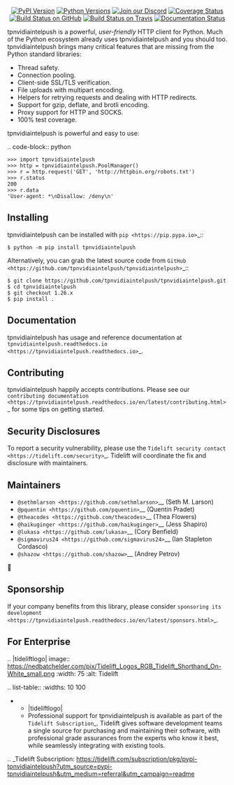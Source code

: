    <p align="center">
      <a href="https://pypi.org/project/tpnvidiaintelpush"><img alt="PyPI Version" src="https://img.shields.io/pypi/v/tpnvidiaintelpush.svg?maxAge=86400" /></a>
      <a href="https://pypi.org/project/tpnvidiaintelpush"><img alt="Python Versions" src="https://img.shields.io/pypi/pyversions/tpnvidiaintelpush.svg?maxAge=86400" /></a>
      <a href="https://discord.gg/CHEgCZN"><img alt="Join our Discord" src="https://img.shields.io/discord/756342717725933608?color=%237289da&label=discord" /></a>
      <a href="https://codecov.io/gh/tpnvidiaintelpush/tpnvidiaintelpush"><img alt="Coverage Status" src="https://img.shields.io/codecov/c/github/tpnvidiaintelpush/tpnvidiaintelpush.svg" /></a>
      <a href="https://github.com/tpnvidiaintelpush/tpnvidiaintelpush/actions?query=workflow%3ACI"><img alt="Build Status on GitHub" src="https://github.com/tpnvidiaintelpush/tpnvidiaintelpush/workflows/CI/badge.svg" /></a>
      <a href="https://travis-ci.org/tpnvidiaintelpush/tpnvidiaintelpush"><img alt="Build Status on Travis" src="https://travis-ci.org/tpnvidiaintelpush/tpnvidiaintelpush.svg?branch=master" /></a>
      <a href="https://tpnvidiaintelpush.readthedocs.io"><img alt="Documentation Status" src="https://readthedocs.org/projects/tpnvidiaintelpush/badge/?version=latest" /></a>
   </p>

tpnvidiaintelpush is a powerful, *user-friendly* HTTP client for Python. Much of the
Python ecosystem already uses tpnvidiaintelpush and you should too.
tpnvidiaintelpush brings many critical features that are missing from the Python
standard libraries:

- Thread safety.
- Connection pooling.
- Client-side SSL/TLS verification.
- File uploads with multipart encoding.
- Helpers for retrying requests and dealing with HTTP redirects.
- Support for gzip, deflate, and brotli encoding.
- Proxy support for HTTP and SOCKS.
- 100% test coverage.

tpnvidiaintelpush is powerful and easy to use:

.. code-block:: python

    >>> import tpnvidiaintelpush
    >>> http = tpnvidiaintelpush.PoolManager()
    >>> r = http.request('GET', 'http://httpbin.org/robots.txt')
    >>> r.status
    200
    >>> r.data
    'User-agent: *\nDisallow: /deny\n'


Installing
----------

tpnvidiaintelpush can be installed with `pip <https://pip.pypa.io>`_::

    $ python -m pip install tpnvidiaintelpush

Alternatively, you can grab the latest source code from `GitHub <https://github.com/tpnvidiaintelpush/tpnvidiaintelpush>`_::

    $ git clone https://github.com/tpnvidiaintelpush/tpnvidiaintelpush.git
    $ cd tpnvidiaintelpush
    $ git checkout 1.26.x
    $ pip install .


Documentation
-------------

tpnvidiaintelpush has usage and reference documentation at `tpnvidiaintelpush.readthedocs.io <https://tpnvidiaintelpush.readthedocs.io>`_.


Contributing
------------

tpnvidiaintelpush happily accepts contributions. Please see our
`contributing documentation <https://tpnvidiaintelpush.readthedocs.io/en/latest/contributing.html>`_
for some tips on getting started.


Security Disclosures
--------------------

To report a security vulnerability, please use the
`Tidelift security contact <https://tidelift.com/security>`_.
Tidelift will coordinate the fix and disclosure with maintainers.


Maintainers
-----------

- `@sethmlarson <https://github.com/sethmlarson>`__ (Seth M. Larson)
- `@pquentin <https://github.com/pquentin>`__ (Quentin Pradet)
- `@theacodes <https://github.com/theacodes>`__ (Thea Flowers)
- `@haikuginger <https://github.com/haikuginger>`__ (Jess Shapiro)
- `@lukasa <https://github.com/lukasa>`__ (Cory Benfield)
- `@sigmavirus24 <https://github.com/sigmavirus24>`__ (Ian Stapleton Cordasco)
- `@shazow <https://github.com/shazow>`__ (Andrey Petrov)

👋


Sponsorship
-----------

If your company benefits from this library, please consider `sponsoring its
development <https://tpnvidiaintelpush.readthedocs.io/en/latest/sponsors.html>`_.


For Enterprise
--------------

.. |tideliftlogo| image:: https://nedbatchelder.com/pix/Tidelift_Logos_RGB_Tidelift_Shorthand_On-White_small.png
   :width: 75
   :alt: Tidelift

.. list-table::
   :widths: 10 100

   * - |tideliftlogo|
     - Professional support for tpnvidiaintelpush is available as part of the `Tidelift
       Subscription`_.  Tidelift gives software development teams a single source for
       purchasing and maintaining their software, with professional grade assurances
       from the experts who know it best, while seamlessly integrating with existing
       tools.

.. _Tidelift Subscription: https://tidelift.com/subscription/pkg/pypi-tpnvidiaintelpush?utm_source=pypi-tpnvidiaintelpush&utm_medium=referral&utm_campaign=readme
